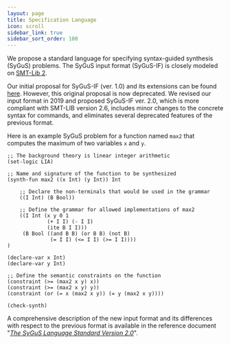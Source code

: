 ```yaml
---
layout: page
title: Specification Language
icon: scroll
sidebar_link: true
sidebar_sort_order: 100
---
```


We propose a standard language for specifying syntax-guided synthesis (SyGuS) problems.
The SyGuS input format (SyGuS-IF) is closely modeled on [SMT-Lib 2].

Our initial proposal for SyGuS-IF (ver. 1.0) and its extensions can be found [here](/language_1.0).
However, this original proposal is now deprecated.
We revised our input format in 2019 and proposed SyGuS-IF ver. 2.0,
which is more compliant with SMT-LIB version 2.6,
includes minor changes to the concrete syntax for commands,
and eliminates several deprecated features of the previous format.

Here is an example SyGuS problem for a function named `max2`
that computes the maximum of two variables `x` and `y`.

```
;; The background theory is linear integer arithmetic
(set-logic LIA)

;; Name and signature of the function to be synthesized
(synth-fun max2 ((x Int) (y Int)) Int
    
    ;; Declare the non-terminals that would be used in the grammar
    ((I Int) (B Bool))

    ;; Define the grammar for allowed implementations of max2
    ((I Int (x y 0 1
             (+ I I) (- I I)
             (ite B I I)))
     (B Bool ((and B B) (or B B) (not B)
              (= I I) (<= I I) (>= I I))))
)

(declare-var x Int)
(declare-var y Int)

;; Define the semantic constraints on the function
(constraint (>= (max2 x y) x))
(constraint (>= (max2 x y) y))
(constraint (or (= x (max2 x y)) (= y (max2 x y))))

(check-synth)
````

A comprehensive description of the new input format
and its differences with respect to the previous format
is available in the reference document "[_The SyGuS Language Standard Version 2.0_](/assets/pdf/SyGuS-IF_2.0.pdf)".

[SMT-Lib 2]: http://smtlib.cs.uiowa.edu/language.shtml